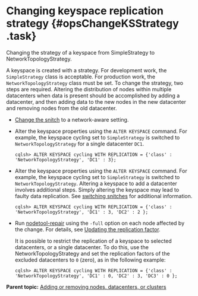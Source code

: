 # Changing keyspace replication strategy {#opsChangeKSStrategy .task}

Changing the strategy of a keyspace from SimpleStrategy to NetworkTopologyStrategy.

A keyspace is created with a strategy. For development work, the `SimpleStrategy` class is acceptable. For production work, the `NetworkTopologyStrategy` class must be set. To change the strategy, two steps are required. Altering the distribution of nodes within multiple datacenters when data is present should be accomplished by adding a datacenter, and then adding data to the new nodes in the new datacenter and removing nodes from the old datacenter.

-   [Change the snitch](opsSwitchSnitch.md) to a network-aware setting.

-   Alter the keyspace properties using the `ALTER KEYSPACE` command. For example, the keyspace cycling set to `SimpleStrategy` is switched to `NetworkTopologyStrategy` for a single datacenter `DC1`.

    ```
    cqlsh> ALTER KEYSPACE cycling WITH REPLICATION = {'class' : 'NetworkTopologyStrategy', 'DC1' : 3};
    ```

-   Alter the keyspace properties using the `ALTER KEYSPACE` command. For example, the keyspace cycling set to `SimpleStrategy` is switched to `NetworkTopologyStrategy`. Altering a keyspace to add a datacenter involves additional steps. Simply altering the keyspace may lead to faulty data replication. See [switching snitches](opsSwitchSnitch.md) for additional information.

    ```
    cqlsh> ALTER KEYSPACE cycling WITH REPLICATION = {'class' : 'NetworkTopologyStrategy', 'DC1' : 3, 'DC2' : 2 };
    ```

-   Run [nodetool-repair](../tools/toolsRepair.md) using the `-full` option on each node affected by the change. For details, see [Updating the replication factor](/en/cql/3.1/cql/cql_using/update_ks_rf_t.html).

    It is possible to restrict the replication of a keyspace to selected datacenters, or a single datacenter. To do this, use the NetworkTopologyStrategy and set the replication factors of the excluded datacenters to `0` \(zero\), as in the following example:

    ```
    cqlsh> ALTER KEYSPACE cycling WITH REPLICATION = {'class' : 'NetworkTopologyStrategy', 'DC1' : 0, 'DC2' : 3, 'DC3' : 0 };
    ```


**Parent topic:** [Adding or removing nodes, datacenters, or clusters](../../cassandra/operations/opsAddingRemovingNodeTOC.md)

